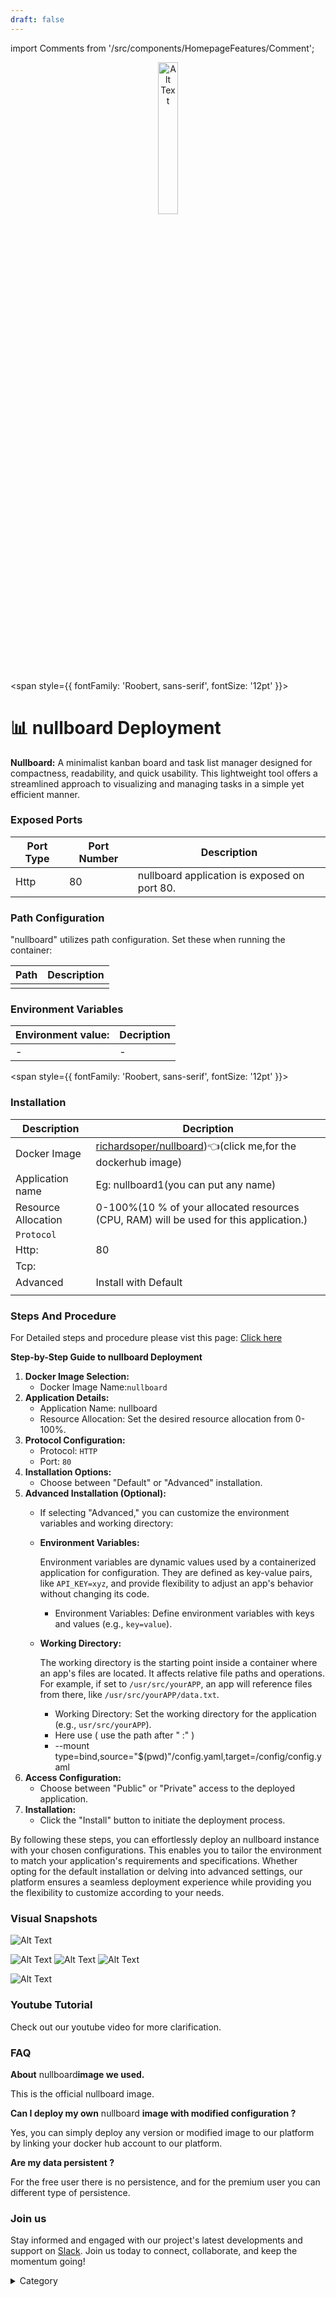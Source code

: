 ```yaml
---
draft: false
---
```

import Comments from '/src/components/HomepageFeatures/Comment';

<p align="center">
  <img src="/img/rrv.jpg" alt="Alt Text" width="25%"/>
</p> 


<span style={{ fontFamily: 'Roobert, sans-serif', fontSize: '12pt' }}>

# 📊 nullboard Deployment

**Nullboard:** A minimalist kanban board and task list manager designed for compactness, readability, and quick usability. This lightweight tool offers a streamlined approach to visualizing and managing tasks in a simple yet efficient manner.


### Exposed Ports

| Port Type | Port Number | Description                               |
| --------- | ----------- | ----------------------------------------- |
| Http      | 80          | nullboard application is exposed on port 80. |

### Path Configuration

"nullboard" utilizes path configuration. Set these when running the container:

| Path                          | Description                                |
| ----------------------------- | ------------------------------------------ |
|       |  |


### Environment Variables


|   **Environment value:**          | Decription                                                                                                               | 
| --------------------- | ------                                                                                                                   | 
|-       |  -                              |

</span>



<span style={{ fontFamily: 'Roobert, sans-serif', fontSize: '12pt' }}>

### Installation
|  Description          | Decription                                                                                                               | 
| --------------------- | ------                                                                                                                   | 
| Docker Image          |  [richardsoper/nullboard](https://hub.docker.com/r/richardsoper/nullboard))👈(click me,for the dockerhub image)                                   |
| Application name      |  Eg: nullboard1(you can put any name)                                                                                        | 
| Resource Allocation   |  0-100%(10 % of your allocated resources (CPU, RAM) will be used for this application.)                                  | 
| `Protocol`            |                                                                                                                          | 
|  Http:                | 80                                                                                                                      |
|  Tcp:                 |                                                                                                                          | 
|    Advanced           |    Install with Default                                                                                                  |
                                                                       |


### Steps And Procedure

For Detailed steps and procedure please vist this page: [Click here](https://techscaleinfinite.github.io/introduction/cloud-float/Steps%20and%20procedure)


**Step-by-Step Guide to nullboard Deployment**

1. **Docker Image Selection:**
   * Docker Image Name:`nullboard`
2. **Application Details:**
   * Application Name: nullboard
   * Resource Allocation: Set the desired resource allocation from 0-100%.
3. **Protocol Configuration:**
   * Protocol: `HTTP`
   * Port: `80`
4. **Installation Options:**
   * Choose between "Default" or "Advanced" installation.
5. **Advanced Installation (Optional):**
   * If selecting "Advanced," you can customize the environment variables and working directory:
   *   **Environment Variables:**

       Environment variables are dynamic values used by a containerized application for configuration. They are defined as key-value pairs, like `API_KEY=xyz`, and provide flexibility to adjust an app's behavior without changing its code.

       * Environment Variables: Define environment variables with keys and values (e.g., `key=value`).
   *   **Working Directory:**

       The working directory is the starting point inside a container where an app's files are located. It affects relative file paths and operations. For example, if set to `/usr/src/yourAPP`, an app will reference files from there, like `/usr/src/yourAPP/data.txt`.

       * Working Directory: Set the working directory for the application (e.g., `usr/src/yourAPP`).
       * Here use ( use the path after   " :"  )
       * \--mount type=bind,source="$(pwd)"/config.yaml,target=/config/config.yaml
6. **Access Configuration:**
   * Choose between "Public" or "Private" access to the deployed application.
7. **Installation:**
   * Click the "Install" button to initiate the deployment process.

By following these steps, you can effortlessly deploy an  nullboard instance with your chosen configurations. This enables you to tailor the environment to match your application's requirements and specifications. Whether opting for the default installation or delving into advanced settings, our platform ensures a seamless deployment experience while providing you the flexibility to customize according to your needs.

### Visual Snapshots

![Alt Text](/img/ttt.png)

![Alt Text](/img/ttf.png)
![Alt Text](/img/ttg.png)
![Alt Text](/img/tth.png)

![Alt Text](/img/ttv.png)




### Youtube Tutorial&#x20;

Check out our youtube video for more clarification.



### FAQ

**About**  nullboard**image we used.**

This is the official nullboard image.

**Can I deploy my own** nullboard **image with modified configuration ?**

Yes, you can simply deploy any version or modified image to our platform by linking your docker hub account to our platform.

**Are my data persistent ?**

For the free user there is no persistence, and for the premium user you can different type of persistence.

### Join us

Stay informed and engaged with our project's latest developments and support on [Slack](https://app.slack.com/client/T04QS32JX6E/C04QKEWE146). Join us today to connect, collaborate, and keep the momentum going!&#x20;

<details>

<summary>Category</summary>

Kubernetes, cloud computing, DevOps, cloud services, hosting platform, container orchestration, cloud infrastructure, cloud deployment, cloud management, cloud technology, cloud solutions, nullboard&#x20;

</details>

</span>

<Comments />
